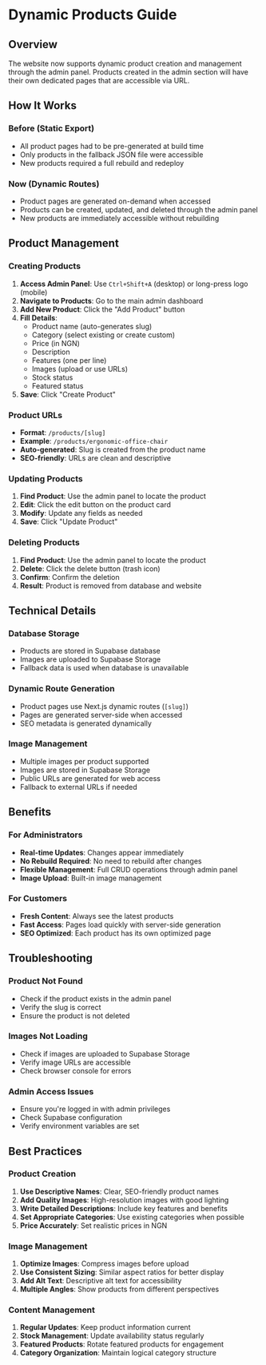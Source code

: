 # Dynamic Products Guide

## Overview
The website now supports dynamic product creation and management through the admin panel. Products created in the admin section will have their own dedicated pages that are accessible via URL.

## How It Works

### Before (Static Export)
- All product pages had to be pre-generated at build time
- Only products in the fallback JSON file were accessible
- New products required a full rebuild and redeploy

### Now (Dynamic Routes)
- Product pages are generated on-demand when accessed
- Products can be created, updated, and deleted through the admin panel
- New products are immediately accessible without rebuilding

## Product Management

### Creating Products
1. **Access Admin Panel**: Use `Ctrl+Shift+A` (desktop) or long-press logo (mobile)
2. **Navigate to Products**: Go to the main admin dashboard
3. **Add New Product**: Click the "Add Product" button
4. **Fill Details**:
   - Product name (auto-generates slug)
   - Category (select existing or create custom)
   - Price (in NGN)
   - Description
   - Features (one per line)
   - Images (upload or use URLs)
   - Stock status
   - Featured status
5. **Save**: Click "Create Product"

### Product URLs
- **Format**: `/products/[slug]`
- **Example**: `/products/ergonomic-office-chair`
- **Auto-generated**: Slug is created from the product name
- **SEO-friendly**: URLs are clean and descriptive

### Updating Products
1. **Find Product**: Use the admin panel to locate the product
2. **Edit**: Click the edit button on the product card
3. **Modify**: Update any fields as needed
4. **Save**: Click "Update Product"

### Deleting Products
1. **Find Product**: Use the admin panel to locate the product
2. **Delete**: Click the delete button (trash icon)
3. **Confirm**: Confirm the deletion
4. **Result**: Product is removed from database and website

## Technical Details

### Database Storage
- Products are stored in Supabase database
- Images are uploaded to Supabase Storage
- Fallback data is used when database is unavailable

### Dynamic Route Generation
- Product pages use Next.js dynamic routes (`[slug]`)
- Pages are generated server-side when accessed
- SEO metadata is generated dynamically

### Image Management
- Multiple images per product supported
- Images are stored in Supabase Storage
- Public URLs are generated for web access
- Fallback to external URLs if needed

## Benefits

### For Administrators
- **Real-time Updates**: Changes appear immediately
- **No Rebuild Required**: No need to rebuild after changes
- **Flexible Management**: Full CRUD operations through admin panel
- **Image Upload**: Built-in image management

### For Customers
- **Fresh Content**: Always see the latest products
- **Fast Access**: Pages load quickly with server-side generation
- **SEO Optimized**: Each product has its own optimized page

## Troubleshooting

### Product Not Found
- Check if the product exists in the admin panel
- Verify the slug is correct
- Ensure the product is not deleted

### Images Not Loading
- Check if images are uploaded to Supabase Storage
- Verify image URLs are accessible
- Check browser console for errors

### Admin Access Issues
- Ensure you're logged in with admin privileges
- Check Supabase configuration
- Verify environment variables are set

## Best Practices

### Product Creation
1. **Use Descriptive Names**: Clear, SEO-friendly product names
2. **Add Quality Images**: High-resolution images with good lighting
3. **Write Detailed Descriptions**: Include key features and benefits
4. **Set Appropriate Categories**: Use existing categories when possible
5. **Price Accurately**: Set realistic prices in NGN

### Image Management
1. **Optimize Images**: Compress images before upload
2. **Use Consistent Sizing**: Similar aspect ratios for better display
3. **Add Alt Text**: Descriptive alt text for accessibility
4. **Multiple Angles**: Show products from different perspectives

### Content Management
1. **Regular Updates**: Keep product information current
2. **Stock Management**: Update availability status regularly
3. **Featured Products**: Rotate featured products for engagement
4. **Category Organization**: Maintain logical category structure 